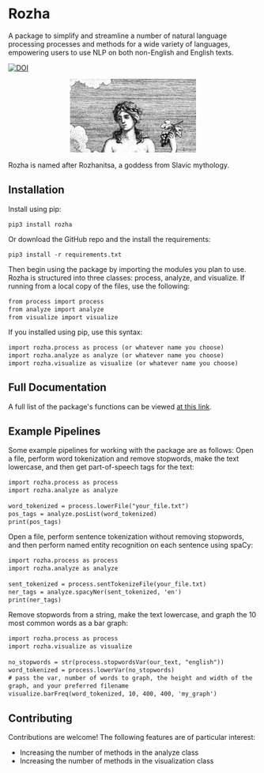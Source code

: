 
# Rozha
A package to simplify and streamline a number of natural language processing processes and methods for a wide variety of languages, empowering users to use NLP on both non-English and English texts.      
     
[![DOI](https://zenodo.org/badge/540110404.svg)](https://zenodo.org/badge/latestdoi/540110404)

<p align="center">
<img src="https://raw.githubusercontent.com/ian-nai/Rozha/main/rozha_logo.png">
</p>
Rozha is named after Rozhanitsa, a goddess from Slavic mythology.  

## Installation
Install using pip:
```
pip3 install rozha
```
Or download the GitHub repo and the install the requirements:
```
pip3 install -r requirements.txt
```
Then begin using the package by importing the modules you plan to use. Rozha is structured into three classes: process, analyze, and visualize. If running from a local copy of the files, use the following:
```
from process import process
from analyze import analyze
from visualize import visualize
```
If you installed using pip, use this syntax:
```
import rozha.process as process (or whatever name you choose)
import rozha.analyze as analyze (or whatever name you choose)
import rozha.visualize as visualize (or whatever name you choose)
```
##  Full Documentation
A full list of the package's functions can be viewed [at this link](https://github.com/ian-nai/Rozha/blob/main/Functions.md).

## Example Pipelines
Some example pipelines for working with the package are as follows:
Open a file, perform word tokenization and remove stopwords, make the text lowercase, and then get part-of-speech tags for the text:
```
import rozha.process as process
import rozha.analyze as analyze

word_tokenized = process.lowerFile("your_file.txt")
pos_tags = analyze.posList(word_tokenized)
print(pos_tags)
```
Open a file, perform sentence tokenization without removing stopwords, and then perform named entity recognition on each sentence using spaCy:
```
import rozha.process as process
import rozha.analyze as analyze

sent_tokenized = process.sentTokenizeFile(your_file.txt)
ner_tags = analyze.spacyNer(sent_tokenized, 'en')
print(ner_tags)
```

Remove stopwords from a string, make the text lowercase, and graph the 10 most common words as a bar graph:
```
import rozha.process as process
import rozha.visualize as visualize

no_stopwords = str(process.stopwordsVar(our_text, "english"))
word_tokenized = process.lowerVar(no_stopwords)
# pass the var, number of words to graph, the height and width of the graph, and your preferred filename
visualize.barFreq(word_tokenized, 10, 400, 400, 'my_graph')
```

## Contributing
Contributions are welcome! The following features are of particular interest:
* Increasing the number of methods in the analyze class
* Increasing the number of methods in the visualization class
